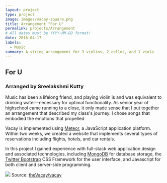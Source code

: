 ```yaml
---
layout: project
type: project
image: images/vacay-square.png
title: Arrangement "For U"
permalink: projects/Arrangement
# All dates must be YYYY-MM-DD format!
date: 2016-04-17
labels:
  - Music
summary: A string arrangement for 3 violins, 2 cellos, and 1 viola
---
```


<h2>For U</h2>
<h3>Arranged by Sreelakshmi Kutty</h3>

Music has been a lifelong friend, and playing violin is and was equivalent to drinking water--necessary for optimal functionality. As senior year of highschool came running to a close, it only made sense that I put together an arrangement that described my class's journey. I chose songs that embodied the emotions that propelled

Vacay is implemented using [Meteor](http://meteor.com), a JavaScript application platform. Within two weeks, we created a website that implements several types of reservations including flights, hotels, and car rentals.

In this project I gained experience with full-stack web application design and associated technologies, including [MongoDB](http://mongodb.com) for database storage, the [Twitter Bootstrap](http://getbootstrap.com/) CSS Framework for the user interface, and Javascript for both client and server-side programming. 
 
<img class="ui medium right floated rounded image" src="../images/vacay-home-page.png">
Source: <a href="https://github.com/theVacay/vacay"><i class="large github icon"></i>theVacay/vacay</a>
